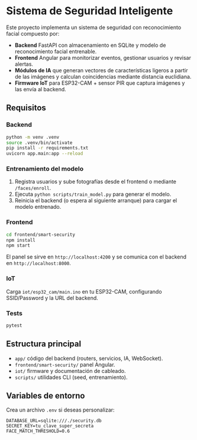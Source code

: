 # Sistema de Seguridad Inteligente

Este proyecto implementa un sistema de seguridad con reconocimiento facial compuesto por:

- **Backend** FastAPI con almacenamiento en SQLite y modelo de reconocimiento facial entrenable.
- **Frontend** Angular para monitorizar eventos, gestionar usuarios y revisar alertas.
- **Módulos de IA** que generan vectores de características ligeros a partir de las imágenes y calculan coincidencias mediante distancia euclidiana.
- **Firmware IoT** para ESP32-CAM + sensor PIR que captura imágenes y las envía al backend.

## Requisitos

### Backend

```bash
python -m venv .venv
source .venv/bin/activate
pip install -r requirements.txt
uvicorn app.main:app --reload
```

### Entrenamiento del modelo

1. Registra usuarios y sube fotografías desde el frontend o mediante `/faces/enroll`.
2. Ejecuta `python scripts/train_model.py` para generar el modelo.
3. Reinicia el backend (o espera al siguiente arranque) para cargar el modelo entrenado.

### Frontend

```bash
cd frontend/smart-security
npm install
npm start
```

El panel se sirve en `http://localhost:4200` y se comunica con el backend en `http://localhost:8000`.

### IoT

Carga `iot/esp32_cam/main.ino` en tu ESP32-CAM, configurando SSID/Password y la URL del backend.

### Tests

```bash
pytest
```

## Estructura principal

- `app/` código del backend (routers, servicios, IA, WebSocket).
- `frontend/smart-security/` panel Angular.
- `iot/` firmware y documentación de cableado.
- `scripts/` utilidades CLI (seed, entrenamiento).

## Variables de entorno

Crea un archivo `.env` si deseas personalizar:

```
DATABASE_URL=sqlite:///./security.db
SECRET_KEY=tu_clave_super_secreta
FACE_MATCH_THRESHOLD=0.6
```
